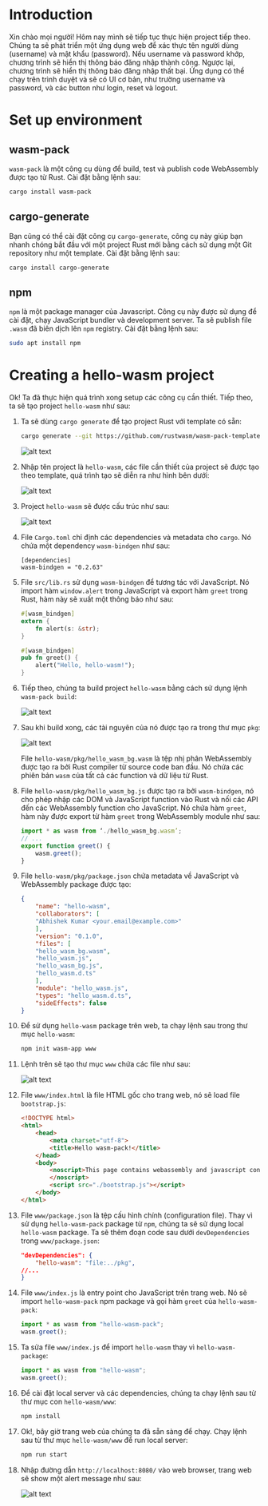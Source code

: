 # Introduction

Xin chào mọi người! Hôm nay mình sẽ tiếp tục thực hiện project tiếp theo. Chúng ta sẽ phát triển một ứng dụng web để xác thực tên người dùng (username) và mật khẩu (password). Nếu username và password khớp, chương trình sẽ hiển thị thông báo đăng nhập thành công. Ngược lại, chương trình sẽ hiển thị thông báo đăng nhập thất bại. Ứng dụng có thể chạy trên trình duyệt và sẽ có UI cơ bản, như trường username và password, và các button như login, reset và logout.

# Set up environment
## wasm-pack

`wasm-pack` là một công cụ dùng để build, test và publish code WebAssembly được tạo từ Rust. Cài đặt bằng lệnh sau:

```bash
cargo install wasm-pack
```

## cargo-generate

Bạn cũng có thể cài đặt công cụ `cargo-generate`, công cụ này giúp bạn nhanh chóng bắt đầu với một project Rust mới bằng cách sử dụng một Git repository như một template. Cài đặt bằng lệnh sau:

```bash
cargo install cargo-generate
```

## npm

`npm` là một package manager của Javascript. Công cụ này được sử dụng để cài đặt, chạy JavaScript bundler và development server. Ta sẽ publish file `.wasm` đã biên dịch lên `npm` registry. Cài đặt bằng lệnh sau:

```bash
sudo apt install npm
```

# Creating a hello-wasm project

Ok! Ta đã thực hiện quá trình xong setup các công cụ cần thiết. Tiếp theo, ta sẽ tạo project `hello-wasm` như sau:

1. Ta sẽ dùng `cargo generate` để tạo project Rust với template có sẵn:

    ```bash
    cargo generate --git https://github.com/rustwasm/wasm-pack-template
    ```

    ![alt text](./img/cargo_gen.png)

2. Nhập tên project là `hello-wasm`, các file cần thiết của project sẽ được tạo theo template, quá trình tạo sẽ diễn ra như hình bên dưới:

    ![alt text](./img/pr_name.png)

3. Project `hello-wasm` sẽ được cấu trúc như sau:

    ![alt text](./img/show_tree.png)

4. File `Cargo.toml` chỉ định các dependencies và metadata cho `cargo`. Nó chứa một dependency `wasm-bindgen` như sau:

    ```
    [dependencies]
    wasm-bindgen = "0.2.63"
    ```

5. File `src/lib.rs` sử dụng `wasm-bindgen` để tương tác với JavaScript. Nó import hàm `window.alert` trong JavaScript và export hàm `greet` trong Rust, hàm này sẽ xuất một thông báo như sau:

    ```rs
    #[wasm_bindgen]
    extern {
        fn alert(s: &str);
    }
    
    #[wasm_bindgen]
    pub fn greet() {
        alert("Hello, hello-wasm!");
    }
    ```
6. Tiếp theo, chúng ta build project `hello-wasm` bằng cách sử dụng lệnh `wasm-pack build`:

    ![alt text](./img/wasm_pack_buid.png)

7. Sau khi build xong, các tài nguyên của nó được tạo ra trong thư mục `pkg`:

    ![alt text](./img/show_tree_pkg.png)

    File `hello-wasm/pkg/hello_wasm_bg.wasm` là tệp nhị phân WebAssembly được tạo ra bởi Rust compiler từ source code ban đầu. Nó chứa các phiên bản `wasm` của tất cả các function và dữ liệu từ Rust.

8. File `hello-wasm/pkg/hello_wasm_bg.js` được tạo ra bởi `wasm-bindgen`, nó cho phép nhập các DOM và JavaScript function vào Rust và nối các API đến các WebAssembly function cho JavaScript. Nó chứa hàm `greet`, hàm này được export từ hàm `greet` trong WebAssembly module như sau:

    ```js
    import * as wasm from ‘./hello_wasm_bg.wasm’;
    // ...
    export function greet() {
        wasm.greet();
    }

    ```

9. File `hello-wasm/pkg/package.json` chứa metadata về JavaScript và WebAssembly package được tạo:

    ```json
    {
        "name": "hello-wasm",
        "collaborators": [
        "Abhishek Kumar <your.email@example.com>"
        ],
        "version": "0.1.0",
        "files": [
        "hello_wasm_bg.wasm",
        "hello_wasm.js",
        "hello_wasm_bg.js",
        "hello_wasm.d.ts"
        ],
        "module": "hello_wasm.js",
        "types": "hello_wasm.d.ts",
        "sideEffects": false
    }
    ```
10. Để sử dụng `hello-wasm` package trên web, ta chạy lệnh sau trong thư mục `hello-wasm`:

    ```bash
    npm init wasm-app www
    ```

11. Lệnh trên sẽ tạo thư mục `www` chứa các file như sau:

    ![alt text](./img/show_tree_www.png)

12. File `www/index.html` là file HTML gốc cho trang web, nó sẽ load file `bootstrap.js`:

    ```html
    <!DOCTYPE html>
    <html>
        <head>
            <meta charset="utf-8">
            <title>Hello wasm-pack!</title>
        </head>
        <body>
            <noscript>This page contains webassembly and javascript content, please enable javascript in your browser.
            </noscript>
            <script src="./bootstrap.js"></script>
        </body>
    </html>
    ```

13. File `www/package.json` là tệp cấu hình chính (configuration file). Thay vì sử dụng `hello-wasm-pack` package từ `npm`, chúng ta sẽ sử dụng local `hello-wasm` package. Ta sẽ thêm đoạn code sau dưới `devDependencies` trong `www/package.json`:

    ```json
    "devDependencies": {
        "hello-wasm": "file:../pkg",
    //...
    }
    ```

14. File `www/index.js` là entry point cho JavaScript trên trang web. Nó sẽ import `hello-wasm-pack` npm package và gọi hàm `greet` của `hello-wasm-pack`:

    ```js
    import * as wasm from "hello-wasm-pack";
    wasm.greet();
    ```

15. Ta sửa file `www/index.js` để import `hello-wasm` thay vì `hello-wasm-package`:

    ```js
    import * as wasm from "hello-wasm";
    wasm.greet();
    ```

16. Để cài đặt local server và các dependencies, chúng ta chạy lệnh sau từ thư mục con `hello-wasm/www`:

    ```bash
    npm install
    ```

17. Ok!, bây giờ trang web của chúng ta đã sẵn sàng để chạy. Chạy lệnh sau từ thư mục `hello-wasm/www` để run local server:

    ```bash
    npm run start
    ```

18. Nhập đường dẫn `http://localhost:8080/` vào web browser, trang web sẽ show một alert message như sau:

    ![alt text](./img/npm_start.png)